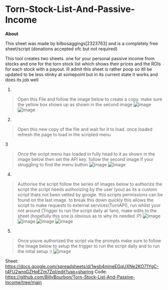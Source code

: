# **__Torn-Stock-List-And-Passive-Income__**


**__About__**

This sheet was made by bilbosaggings[2323763] and is a completely free sheet/script (donations accepted ofc but not required)

This tool creates two sheets. one for your personal passive income from stocks and one for the torn stock list which shows their prices and the ROIs for each stock with a payout. Ill admit this sheet is rather poop so itll be updated to be less stinky at somepoint but in its current state it works and does its job well


1.
> Open this File and follow the image below to create a copy. make sure the yellow box shows up as shown in the second image
![image](https://github.com/user-attachments/assets/6c3c43b0-cfee-4904-85cc-267dfe609cf4)
![image](https://github.com/user-attachments/assets/fb2ea3a2-06e6-4155-a9aa-860130c23c4e)


2.
> Open this new copy of the file and wait for it to load. once loaded refresh the page to load in the scripted menu

3
> Once the script menu has loaded in fully head to it as shown in the image below 
> then set the API key. follow the second image if your struggling to find the menu button
![image](https://github.com/user-attachments/assets/23d8c00a-0920-46ec-8b31-0e4874397dde)
![image](https://github.com/user-attachments/assets/4ec828e9-9693-45b9-8633-86c0be4cae05)


4.
> Authorise the script
> follow the series of images below to authorize the script
> the script needs authorizing by the user (you) as its a custom script thats not been vetted by google.
> this scripts permissions can be found on the last image.
> to break this down quickly this allows the script to make requests to external services(TornAPI), run whilst your not around (Trigger to run the script daily at 1am), make edits to the sheet (hopefully this one is obvious as to why its needed :P)
![image](https://github.com/user-attachments/assets/3abcb857-a621-4ca2-8343-aaef9b1d400e)
![image](https://github.com/user-attachments/assets/0188f840-d02d-41f5-ad23-0800ab51a7bf)
![image](https://github.com/user-attachments/assets/e9b83fb7-3ae5-416d-aa2d-5c5b7fafe41d)
![image](https://github.com/user-attachments/assets/e2532919-31aa-42ec-a6d7-2aaf1b93892d)


5.
> Once youve authorized the script via the prompts make sure to follow the image below to setup the trigger to run the script daily and to run the inital setup :)
![image](https://github.com/user-attachments/assets/ca79791d-c628-41a9-ad80-fdb4270fdce9)


Sheet: https://docs.google.com/spreadsheets/d/1wsb4mineEGqUXNe2KO71YgC-t4FU2wrqGZHqEZm7ZpI/edit?usp=sharing
Code: https://github.com/BillyBourbon/Torn-Stock-List-And-Passive-Income/tree/main

